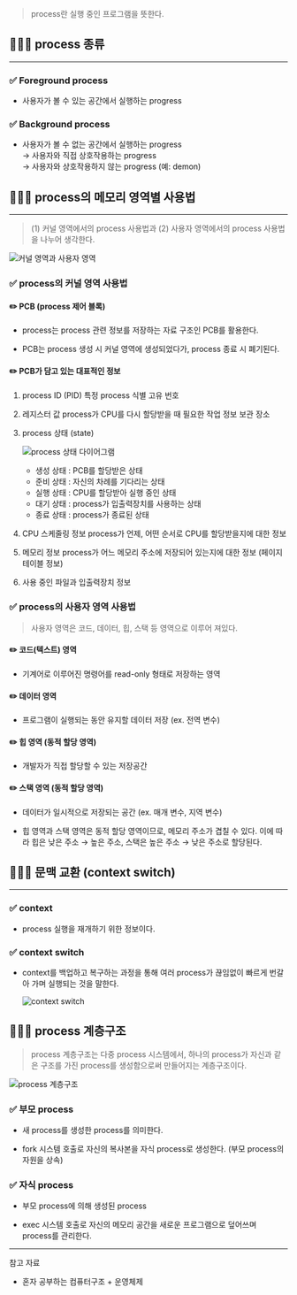 > process란 실행 중인 프로그램을 뜻한다.

## 🧑🏻‍💻 process 종류
---

### ✅ Foreground process
- 사용자가 볼 수 있는 공간에서 실행하는 progress
        
### ✅ Background process
- 사용자가 볼 수 없는 공간에서 실행하는 progress  
    → 사용자와 직접 상호작용하는 progress  
    → 사용자와 상호작용하지 않는 progress (예: demon)  
    
## 🧑🏻‍💻 process의 메모리 영역별 사용법
---

> (1) 커널 영역에서의 process 사용법과 (2) 사용자 영역에서의 process 사용법을 나누어 생각한다.

![커널 영역과 사용자 영역](/img/운영체제/1-1-1.png)


### ✅ process의 커널 영역 사용법

#### ✏️ PCB (process 제어 블록)

- process는 process 관련 정보를 저장하는 자료 구조인 PCB를 활용한다.

- PCB는 process 생성 시 커널 영역에 생성되었다가, process 종료 시 폐기된다.

#### ✏️ PCB가 담고 있는 대표적인 정보
1. process ID (PID)
    특정 process 식별 고유 번호

2. 레지스터 값
    process가 CPU를 다시 할당받을 때 필요한 작업 정보 보관 장소

3. process 상태 (state)

    ![process 상태 다이어그램](/img/운영체제/1-1-2.png)

    - 생성 상태 : PCB를 할당받은 상태
    - 준비 상태 : 자신의 차례를 기다리는 상태
    - 실행 상태 : CPU를 할당받아 실행 중인 상태
    - 대기 상태 : process가 입출력장치를 사용하는 상태
    - 종료 상태 : process가 종료된 상태

4. CPU 스케줄링 정보
    process가 언제, 어떤 순서로 CPU를 할당받을지에 대한 정보

5. 메모리 정보
    process가 어느 메모리 주소에 저장되어 있는지에 대한 정보 (페이지 테이블 정보)

6. 사용 중인 파일과 입출력장치 정보


### ✅ process의 사용자 영역 사용법

> 사용자 영역은 코드, 데이터, 힙, 스택 등 영역으로 이루어 져있다.

#### ✏️ 코드(텍스트) 영역
- 기계어로 이루어진 명령어를 read-only 형태로 저장하는 영역

#### ✏️ 데이터 영역
- 프로그램이 실행되는 동안 유지할 데이터 저장 (ex. 전역 변수)

#### ✏️ 힙 영역 (동적 할당 영역)
- 개발자가 직접 할당할 수 있는 저장공간

#### ✏️  스택 영역 (동적 할당 영역)
- 데이터가 일시적으로 저장되는 공간 (ex. 매개 변수, 지역 변수)

- 힙 영역과 스택 영역은 동적 할당 영역이므로, 메모리 주소가 겹칠 수 있다. 이에 따라 힙은 낮은 주소 → 높은 주소, 스택은 높은 주소 → 낮은 주소로 할당된다.

## 🧑🏻‍💻 문맥 교환 (context switch)
---

### ✅ context
- process 실행을 재개하기 위한 정보이다.

### ✅ context switch
- context를 백업하고 복구하는 과정을 통해 여러 process가 끊임없이 빠르게 번갈아 가며 실행되는 것을 말한다.  

    ![context switch](/img/운영체제/1-1-3.png)

## 🧑🏻‍💻 process 계층구조
> process 계층구조는 다중 process 시스템에서, 하나의 process가 자신과 같은 구조를 가진 process를 생성함으로써 만들어지는 계층구조이다.

![process 계층구조](/img/운영체제/1-1-4.png)

### ✅ 부모 process
- 새 process를 생성한 process를 의미한다.

- fork 시스템 호출로 자신의 복사본을 자식 process로 생성한다. (부모 process의 자원을 상속)

### ✅ 자식 process
- 부모 process에 의해 생성된 process

- exec 시스템 호출로 자신의 메모리 공간을 새로운 프로그램으로 덮어쓰며 process를 관리한다.

---
참고 자료
- 혼자 공부하는 컴퓨터구조 + 운영체제
